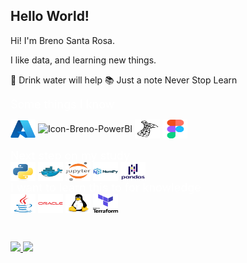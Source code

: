## Hello World!

Hi! I'm Breno Santa Rosa.

I like data, and learning new things.

💭 Drink water will help
📚 Just a note Never Stop Learn

<span style=" font-size: 18px; color: #ffffff;">Some things I know</span><br />
<div style="display: inline_block">
  <img align="center" alt="Icon-Breno-Azure" height="30" width="40" src="https://raw.githubusercontent.com/devicons/devicon/master/icons/azure/azure-original.svg">
  <img align="center" alt="Icon-Breno-PowerBI" height="30" width="40" src="https://raw.githubusercontent.com/microsoft/PowerBI-Icons/main/SVG/Power-BI.svg">  
  <img align="center" alt="Icon-Breno-MSSQLServer" height="30" width="40" src="https://raw.githubusercontent.com/devicons/devicon/master/icons/microsoftsqlserver/microsoftsqlserver-plain.svg">
  <img align="center" alt="Icon-Breno-Figma" height="30" width="40" src="https://raw.githubusercontent.com/devicons/devicon/master/icons/figma/figma-original.svg">
</div>

<br />
<span style=" font-size: 18px; color: #ffffff;">Next step on my study</span><br/>
<div style="display: inline-block">
  <img align="center" alt="Icon-Breno-Python" height="30" width="40" src="https://raw.githubusercontent.com/devicons/devicon/master/icons/python/python-original.svg">
  <img align="center" alt="Icon-Breno-Docker" height="30" width="40" src="https://raw.githubusercontent.com/devicons/devicon/master/icons/docker/docker-original.svg">
  <img align="center" alt="Icon-Breno-Jupyter" height="30" width="40" src="https://raw.githubusercontent.com/devicons/devicon/master/icons/jupyter/jupyter-original-wordmark.svg">
  <img align="center" alt="Icon-Breno-NumPy" height="30" width="40" src="https://raw.githubusercontent.com/devicons/devicon/master/icons/numpy/numpy-original-wordmark.svg">
  <img align="center" alt="Icon-Breno-Pandas" height="30" width="40" src="https://raw.githubusercontent.com/devicons/devicon/master/icons/pandas/pandas-original-wordmark.svg">
  
</div>

<br />
<span style=" font-size: 18px; color: #ffffff;">I want to learn this to for knowledge</span><br/>
<div style=" display: inline-block;">
  <img align="center" alt="Icon-Breno-Java" height="30" width="40" src="https://raw.githubusercontent.com/devicons/devicon/master/icons/java/java-original.svg">
  <img align="center" alt="Icon-Breno-Oracle" height="30" width="40" src="https://raw.githubusercontent.com/devicons/devicon/master/icons/oracle/oracle-original.svg">
  <img align="center" alt="Icon-Breno-Linux" height="30" width="40" src="https://raw.githubusercontent.com/devicons/devicon/master/icons/linux/linux-original.svg">
  <img align="center" alt="Icon-Breno-Terraform" height="30" width="40" src="https://raw.githubusercontent.com/devicons/devicon/master/icons/terraform/terraform-original-wordmark.svg">  
</div>
<br />
<br />

##

<a href="https://github.com/SRBreno">
  <img width="42%" src="https://github-readme-stats.vercel.app/api?username=SRBreno&show_icons=true&theme=gotham&include_all_commits=true&count_private=true"/>
</a>
<a href="https://github.com/SRBreno">
  <img width="48%" src="https://github-readme-stats.vercel.app/api/top-langs/?username=SRBreno&theme=gotham" />
</a>
